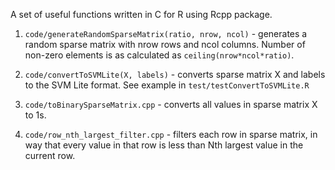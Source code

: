 
A set of useful functions written in C for R using Rcpp package.

1. `code/generateRandomSparseMatrix(ratio, nrow, ncol)` - generates a random sparse matrix with nrow rows and ncol columns. Number of non-zero elements is as calculated as `ceiling(nrow*ncol*ratio)`.

2. `code/convertToSVMLite(X, labels)` - converts sparse matrix X and labels to the SVM Lite format. See example in `test/testConvertToSVMLite.R`

3. `code/toBinarySparseMatrix.cpp` - converts all values in sparse matrix X to 1s.

4. `code/row_nth_largest_filter.cpp` - filters each row in sparse matrix, in way that every value in that row is less than Nth largest value in the current row.